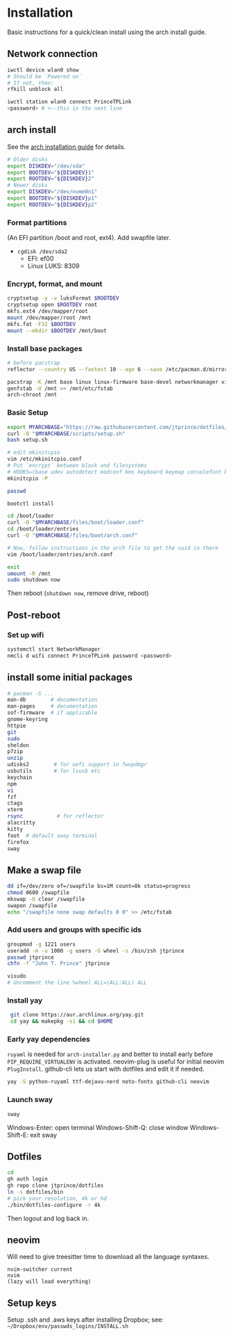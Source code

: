 # Installation

Basic instructions for a quick/clean install using the arch install guide.

## Network connection

```bash
iwctl device wlan0 show
# Should be `Powered on`
# If not, then:
rfkill unblock all

iwctl station wlan0 connect PrinceTPLink
<password> # <--this is the next line
```

## arch install

See the [arch installation guide](https://wiki.archlinux.org/title/installation_guide) for details.

```bash
# Older disks
export DISKDEV="/dev/sda"
export BOOTDEV="${DISKDEV}1"
export ROOTDEV="${DISKDEV}2"
# Newer disks
export DISKDEV="/dev/nvme0n1"
export BOOTDEV="${DISKDEV}p1"
export ROOTDEV="${DISKDEV}p2"
```

### Format partitions

(An EFI partition /boot and root, ext4). Add swapfile later.
* `cgdisk /dev/sda2`
    * EFI: ef00
    * Linux LUKS: 8309

### Encrypt, format, and mount
```bash
cryptsetup -y -v luksFormat $ROOTDEV
cryptsetup open $ROOTDEV root
mkfs.ext4 /dev/mapper/root
mount /dev/mapper/root /mnt
mkfs.fat -F32 $BOOTDEV
mount --mkdir $BOOTDEV /mnt/boot
```
### Install base packages

```bash
# before pacstrap
reflector --country US --fastest 10 --age 6 --save /etc/pacman.d/mirrorlist

pacstrap -K /mnt base linux linux-firmware base-devel networkmanager vim zsh intel-ucode wget
genfstab -U /mnt >> /mnt/etc/fstab
arch-chroot /mnt
```

### Basic Setup

```bash
export MYARCHBASE="https://raw.githubusercontent.com/jtprince/dotfiles/main/config/arch"
curl -O "$MYARCHBASE/scripts/setup.sh"
bash setup.sh

# edit mkinitcpio
vim /etc/mkinitcpio.conf
# Put `encrypt` between block and filesystems
# HOOKS=(base udev autodetect modconf kms keyboard keymap consolefont block encrypt filesystems fsck)
mkinitcpio -P

passwd

bootctl install

cd /boot/loader
curl -O "$MYARCHBASE/files/boot/loader.conf"
cd /boot/loader/entries
curl -O "$MYARCHBASE/files/boot/arch.conf"

# Now, follow instructions in the arch file to get the uuid in there
vim /boot/loader/entries/arch.conf

exit
umount -R /mnt
sudo shutdown now
```

Then reboot (`shutdown now`, remove drive, reboot)

## Post-reboot

### Set up wifi
```bash
systemctl start NetworkManager
nmcli d wifi connect PrinceTPLink password <password>
```

## install some initial packages

```bash
# pacman -S ...
man-db        # documentation
man-pages     # documentation
sof-firmware  # if applicable
gnome-keyring
httpie
git
sudo
sheldon
p7zip
unzip
udisks2        # for uefi support in fwupdmgr
usbutils       # for lsusb etc
keychain
npm
vi
fzf
ctags
xterm
rsync           # for reflector
alacritty
kitty
foot  # default sway terminal
firefox
sway
```

## Make a swap file

```bash
dd if=/dev/zero of=/swapfile bs=1M count=8k status=progress
chmod 0600 /swapfile
mkswap -U clear /swapfile
swapon /swapfile
echo "/swapfile none swap defaults 0 0" >> /etc/fstab
```

### Add users and groups with specific ids

```bash
groupmod -g 1221 users
useradd -m -u 1000 -g users -G wheel -s /bin/zsh jtprince
passwd jtprince
chfn -f "John T. Prince" jtprince

visudo
# Uncomment the line %wheel ALL=(ALL:ALL) ALL
```

### Install yay

```bash
 git clone https://aur.archlinux.org/yay.git
 cd yay && makepkg -si && cd $HOME
 ```

### Early yay dependencies

`ruyaml` is needed for `arch-installer.py` and better to install early before
`PIP_REQUIRE_VIRTUALENV` is activated. neovim-plug is useful for initial
neovim `PlugInstall`. github-cli lets us start with dotfiles and edit it if
needed.

```bash
yay -S python-ruyaml ttf-dejavu-nerd noto-fonts github-cli neovim
```
### Launch sway

```bash
sway
```

Windows-Enter: open terminal
Windows-Shift-Q: close window
Windows-Shift-E: exit sway

## Dotfiles

```bash
cd
gh auth login
gh repo clone jtprince/dotfiles
ln -s dotfiles/bin
# pick your resolution, 4k or hd
./bin/dotfiles-configure -r 4k
```

Then logout and log back in.

## neovim

Will need to give treesitter time to download all the language syntaxes.

```
nvim-switcher current
nvim
(lazy will load everything)
```

## Setup keys

Setup .ssh and .aws keys after installing Dropbox; see:
`~/Dropbox/env/passwds_logins/INSTALL.sh`
